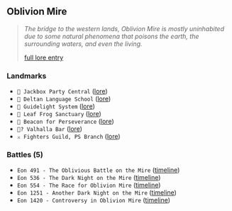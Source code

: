 ## Oblivion Mire
> *The bridge to the western lands, Oblivion Mire is mostly uninhabited due to some natural phenomena that poisons the earth, the surrounding waters, and even the living.*  
>  
> [full lore entry](<https://zeithalt.github.io//r/oblivion_mire.html>)

### Landmarks
- `🎊 Jackbox Party Central` ([lore](<https://zeithalt.github.io//r/jackbox_party_central.html>))
- `💬 Deltan Language School` ([lore](<https://zeithalt.github.io//r/deltan_language_school.html>))
- `🔦 Guidelight System` ([lore](<https://zeithalt.github.io//r/guidelight_system.html>))
- `🐸 Leaf Frog Sanctuary` ([lore](<https://zeithalt.github.io//r/leaf_frog_sanctuary.html>))
- `🏮 Beacon for Perseverance` ([lore](<https://zeithalt.github.io//r/beacon_for_perseverance.html>))
- `🥡? Valhalla Bar` ([lore](<https://zeithalt.github.io//r/valhalla_bar.html>))
- `⚔️ Fighters Guild, PS Branch` ([lore](<https://zeithalt.github.io//r/fighters_guild_ps_branch.html>))
### Battles (5)
- `Eon 491 - The Oblivious Battle on the Mire` ([timeline](<https://zeithalt.github.io//t/#eon0491>))
- `Eon 536 - The Dark Night on the Mire` ([timeline](<https://zeithalt.github.io//t/#eon0536>))
- `Eon 554 - The Race for Oblivion Mire` ([timeline](<https://zeithalt.github.io//t/#eon0554>))
- `Eon 1251 - Another Dark Night on the Mire` ([timeline](<https://zeithalt.github.io//t/#eon1251>))
- `Eon 1420 - Controversy in Oblivion Mire` ([timeline](<https://zeithalt.github.io//t/#eon1420>))
